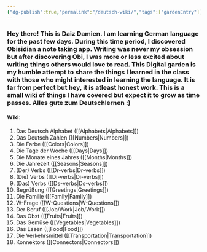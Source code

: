 ```yaml
---
{"dg-publish":true,"permalink":"/deutsch-wiki/","tags":["gardenEntry"]}
---
```


### Hey there! This is Daiz Damien. I am learning German language for the past few days. During this time period, I discovered Obisidian a note taking app. Writing was never my obsession but after discovering Obi, I was more or less excited about writing things others would love to read. This Digital garden is my humble attempt to share the things I learned in the class with those who might interested in learning the language. It is far from perfect but hey, it is atleast honest work. This is a small wiki of things I have covered but expect it to grow as time passes. Alles gute zum Deutschlernen :)

#### Wiki:
1) Das Deutsch Alphabet ([[Alphabets\|Alphabets]])
2) Das Deutsch Zahlen ([[Numbers\|Numbers]])
3) Die Farbe ([[Colors\|Colors]])
4) Die Tage der Woche ([[Days\|Days]])
5) Die Monate eines Jahres ([[Months\|Months]])
6) Die Jahrezeit ([[Seasons\|Seasons]])
7) (Der) Verbs ([[Dr-verbs\|Dr-verbs]])
8) (Die) Verbs ([[Di-verbs\|Di-verbs]])
9) (Das) Verbs ([[Ds-verbs\|Ds-verbs]])
10) Begrüßung ([[Greetings\|Greetings]])
11) Die Familie ([[Family\|Family]])
12) W-Frage ([[W-Questions\|W-Questions]])
13) Der Beruf ([[Job/Work\|Job/Work]])
14) Das Obst ([[Fruits\|Fruits]])
15) Das Gemüse ([[Vegetables\|Vegetables]])
16) Das Essen ([[Food\|Food]])
17) Die Verkehrsmittel ([[Transportation\|Transportation]])
18) Konnektors ([[Connectors\|Connectors]])
